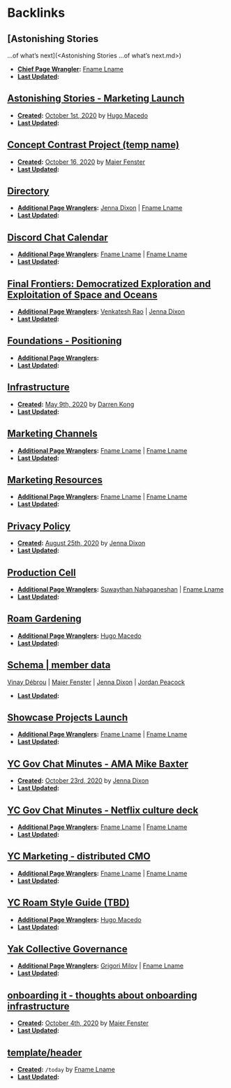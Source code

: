 
# Backlinks
## [Astonishing Stories
...of what’s next](<Astonishing Stories
...of what’s next.md>)
- **[Chief Page Wrangler](<Chief Page Wrangler.md>):** [Fname Lname](<Fname Lname.md>)
- **[Last Updated](<Last Updated.md>):**

## [Astonishing Stories - Marketing Launch](<Astonishing Stories - Marketing Launch.md>)
- **[Created](<Created.md>):** [October 1st, 2020](<October 1st, 2020.md>) by [Hugo Macedo](<Hugo Macedo.md>)
- **[Last Updated](<Last Updated.md>):**

## [Concept Contrast Project (temp name)](<Concept Contrast Project (temp name).md>)
- **[Created](<Created.md>):** [October 16, 2020](<October 16, 2020.md>) by [Maier Fenster](<Maier Fenster.md>)
- **[Last Updated](<Last Updated.md>):**

## [Directory](<Directory.md>)
- **[Additional Page Wranglers](<Additional Page Wranglers.md>):** [Jenna Dixon](<Jenna Dixon.md>) | [Fname Lname](<Fname Lname.md>) 
- **[Last Updated](<Last Updated.md>):**

## [Discord Chat Calendar](<Discord Chat Calendar.md>)
- **[Additional Page Wranglers](<Additional Page Wranglers.md>):** [Fname Lname](<Fname Lname.md>) | [Fname Lname](<Fname Lname.md>) 
- **[Last Updated](<Last Updated.md>):**

## [Final Frontiers: Democratized Exploration and Exploitation of Space and Oceans](<Final Frontiers: Democratized Exploration and Exploitation of Space and Oceans.md>)
- **[Additional Page Wranglers](<Additional Page Wranglers.md>):** [Venkatesh Rao](<Venkatesh Rao.md>) | [Jenna Dixon](<Jenna Dixon.md>) 
- **[Last Updated](<Last Updated.md>):**

## [Foundations - Positioning](<Foundations - Positioning.md>)
- **[Additional Page Wranglers](<Additional Page Wranglers.md>):** 
- **[Last Updated](<Last Updated.md>):**

## [Infrastructure](<Infrastructure.md>)
- **[Created](<Created.md>):** [May 9th, 2020](<May 9th, 2020.md>) by [Darren Kong](<Darren Kong.md>)
- **[Last Updated](<Last Updated.md>):**

## [Marketing Channels](<Marketing Channels.md>)
- **[Additional Page Wranglers](<Additional Page Wranglers.md>):** [Fname Lname](<Fname Lname.md>) | [Fname Lname](<Fname Lname.md>) 
- **[Last Updated](<Last Updated.md>):**

## [Marketing Resources](<Marketing Resources.md>)
- **[Additional Page Wranglers](<Additional Page Wranglers.md>):** [Fname Lname](<Fname Lname.md>) | [Fname Lname](<Fname Lname.md>) 
- **[Last Updated](<Last Updated.md>):**

## [Privacy Policy](<Privacy Policy.md>)
- **[Created](<Created.md>):** [August 25th, 2020](<August 25th, 2020.md>) by [Jenna Dixon](<Jenna Dixon.md>)
- **[Last Updated](<Last Updated.md>):**

## [Production Cell](<Production Cell.md>)
- **[Additional Page Wranglers](<Additional Page Wranglers.md>):** [Suwaythan Nahaganeshan](<Suwaythan Nahaganeshan.md>) | [Fname Lname](<Fname Lname.md>) 
- **[Last Updated](<Last Updated.md>):**

## [Roam Gardening](<Roam Gardening.md>)
- **[Additional Page Wranglers](<Additional Page Wranglers.md>):** [Hugo Macedo](<Hugo Macedo.md>)
- **[Last Updated](<Last Updated.md>):**

## [Schema | member data](<Schema | member data.md>)
[Vinay Débrou](<Vinay Débrou.md>) | [Maier Fenster](<Maier Fenster.md>) | [Jenna Dixon](<Jenna Dixon.md>) | [Jordan Peacock](<Jordan Peacock.md>)
- **[Last Updated](<Last Updated.md>):**

## [Showcase Projects Launch](<Showcase Projects Launch.md>)
- **[Additional Page Wranglers](<Additional Page Wranglers.md>):** [Fname Lname](<Fname Lname.md>) | [Fname Lname](<Fname Lname.md>) 
- **[Last Updated](<Last Updated.md>):**

## [YC Gov Chat Minutes - AMA Mike Baxter](<YC Gov Chat Minutes - AMA Mike Baxter.md>)
- **[Created](<Created.md>):** [October 23rd, 2020](<October 23rd, 2020.md>) by [Jenna Dixon](<Jenna Dixon.md>)
- **[Last Updated](<Last Updated.md>):**

## [YC Gov Chat Minutes - Netflix culture deck](<YC Gov Chat Minutes - Netflix culture deck.md>)
- **[Additional Page Wranglers](<Additional Page Wranglers.md>):** [Fname Lname](<Fname Lname.md>) | [Fname Lname](<Fname Lname.md>) 
- **[Last Updated](<Last Updated.md>):**

## [YC Marketing - distributed CMO](<YC Marketing - distributed CMO.md>)
- **[Additional Page Wranglers](<Additional Page Wranglers.md>):** [Fname Lname](<Fname Lname.md>) | [Fname Lname](<Fname Lname.md>) 
- **[Last Updated](<Last Updated.md>):**

## [YC Roam Style Guide (TBD)](<YC Roam Style Guide (TBD).md>)
- **[Additional Page Wranglers](<Additional Page Wranglers.md>):** [Hugo Macedo](<Hugo Macedo.md>) 
- **[Last Updated](<Last Updated.md>):**

## [Yak Collective Governance](<Yak Collective Governance.md>)
- **[Additional Page Wranglers](<Additional Page Wranglers.md>):** [Grigori Milov](<Grigori Milov.md>) | [Fname Lname](<Fname Lname.md>) 
- **[Last Updated](<Last Updated.md>):**

## [onboarding it - thoughts about onboarding infrastructure](<onboarding it - thoughts about onboarding infrastructure.md>)
- **[Created](<Created.md>):** [October 4th, 2020](<October 4th, 2020.md>) by [Maier Fenster](<Maier Fenster.md>)
- **[Last Updated](<Last Updated.md>):**

## [template/header](<template/header.md>)
- **[Created](<Created.md>):** `/today` by [Fname Lname](<Fname Lname.md>)
- **[Last Updated](<Last Updated.md>):**

